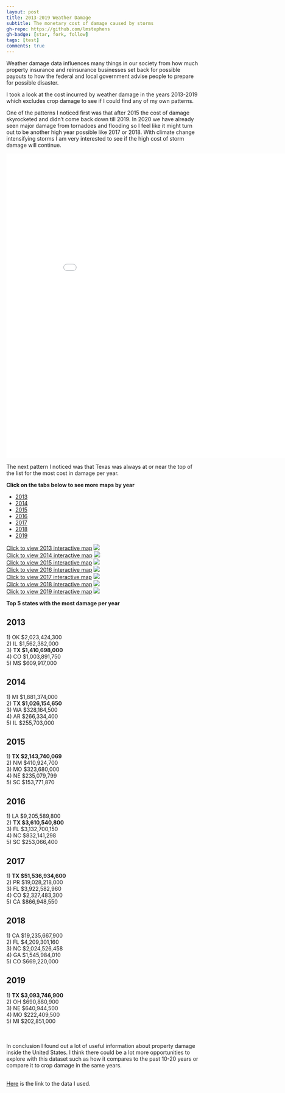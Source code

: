 ```yaml
---
layout: post
title: 2013-2019 Weather Damage
subtitle: The monetary cost of damage caused by storms
gh-repo: https://github.com/lmstephens
gh-badge: [star, fork, follow]
tags: [test]
comments: true
---
```


<p>Weather damage data influences many things in our society from how much property insurance and reinsurance businesses set back for possible payouts to how the federal and local government advise people to prepare for possible disaster.</p>

<p>I took a look at the cost incurred by weather damage in the years 2013-2019 which excludes crop damage to see if I could find any of my own patterns. </p>

<p>One of the patterns I noticed first was that after 2015 the cost of damage skyrocketed and didn’t come back down till 2019. In 2020 we have already seen major damage from tornadoes and flooding so I feel like it might turn out to be another high year possible like 2017 or 2018. With climate change intensifying storms I am very interested to see if the high cost of storm damage will continue.</p>

<div class="video-container">
<iframe width="900" height="800" frameborder="0" scrolling="no" src="//plot.ly/~Lmstephens/19.embed"></iframe>
</div>
<p>The next pattern I noticed was that Texas was always at or near the top of the list for the most cost in damage per year. </p>
<p><strong>Click on the tabs below to see more maps by year</strong></p>
<ul class="nav nav-tabs">
  <li><a href="#2013" data-toggle="tab">2013</a></li>
  <li><a href="#2014" data-toggle="tab">2014</a></li>
  <li><a href="#2015" data-toggle="tab">2015</a></li>
  <li><a href="#2016" data-toggle="tab">2016</a></li>
  <li><a href="#2017" data-toggle="tab">2017</a></li>
  <li><a href="#2018" data-toggle="tab">2018</a></li>
  <li><a href="#2019" data-toggle="tab">2019</a></li>
</ul>

<div class="tab-content" id="myTabContent">
	<div id="2013" class="tab-pane fade active in">
		<a href="https://plot.ly/~Lmstephens/21/" target="_blank">Click to view 2013 interactive map</a>
		<img src="../img/2013map-final.png">
	</div>
	<div id="2014" class="tab-pane fade">
		<a href="https://plot.ly/~Lmstephens/23/" target="_blank">Click to view 2014 interactive map</a>
		<img src="../img/2014map-final.png">
	</div>
	<div id="2015" class="tab-pane fade">
		<a href="https://plot.ly/~Lmstephens/25/" target="_blank">Click to view 2015 interactive map</a>
		<img src="../img/2015map-final.png">
	</div>
	<div id="2016" class="tab-pane fade">
		<a href="https://plot.ly/~Lmstephens/27/" target="_blank">Click to view 2016 interactive map</a>
		<img src="../img/2016map-final.png">
	</div>
	<div id="2017" class="tab-pane fade">
		<a href="https://plot.ly/~Lmstephens/29/" target="_blank">Click to view 2017 interactive map</a>
		<img src="../img/2017map-final.png">
	</div>
	<div id="2018" class="tab-pane fade">
		<a href="https://plot.ly/~Lmstephens/31/" target="_blank">Click to view 2018 interactive map</a>
		<img src="../img/2018map-final.png">
	</div>
	<div id="2019" class="tab-pane fade">
		<a href="https://plot.ly/~Lmstephens/33/" target="_blank">Click to view 2019 interactive map</a>
		<img src="../img/2019map-final.png">
	</div>
</div>
<p><strong>Top 5 states with the most damage per year</strong></p>
<div class="col-lg-12">
	<div class="col-md-3">
		<h2>2013</h2>
		1) OK $2,023,424,300 <br>
		2) IL $1,562,382,000 <br>
		3) <strong>TX $1,410,698,000 </strong><br>
		4) CO $1,003,891,750 <br>
		5) MS $609,917,000 <br>
	</div>
	<div class="col-md-3">
		<h2>2014</h2>
		1) MI $1,881,374,000<br>
		2) <strong>TX $1,026,154,650</strong><br>
		3) WA $328,164,500 <br>
		4) AR $266,334,400 <br>
		5) IL $255,703,000 <br>
	</div>
	<div class="col-md-3">
		<h2>2015</h2>
		1) <strong>TX $2,143,740,069</strong> <br>
		2) NM $410,924,700 <br>
		3) MO $323,680,000<br>
		4) NE $235,079,799<br>
		5) SC $153,771,870<br>
	</div>
	<div class="col-md-3">
		<h2>2016</h2>
		1) LA $9,205,589,800<br>
		2) <strong>TX $3,610,540,800</strong><br>
		3) FL $3,132,700,150<br>
		4) NC $832,141,298<br>
		5) SC $253,066,400<br>
	</div>
	<div class="col-md-3">
		<h2>2017</h2>
		1) <strong>TX $51,536,934,600</strong><br>
		2) PR $19,028,218,000<br>
		3) FL $3,922,582,960<br>
		4) CO $2,327,483,300<br>
		5) CA $866,948,550<br>
	</div>
	<div class="col-md-3">
		<h2>2018</h2>
		1) CA $19,235,667,900<br>
		2) FL $4,209,301,160<br>
		3) NC $2,024,526,458<br>
		4) GA $1,545,984,010<br>
		5) CO $669,220,000<br>
	</div>
	<div class="col-md-3">
		<h2>2019</h2>
		1) <strong>TX $3,093,746,900</strong><br>
		2) OH $690,880,900<br>
		3) NE $640,944,500<br>
		4) MO $222,409,500<br>
		5) MI $202,851,000<br>
	</div>
</div>
<br>
<br>
<p>In conclusion I found out a lot of useful information about property damage inside the United States. I think there could be a lot more opportunities to explore with this dataset such as how it compares to the past 10-20 years or compare it to crop damage in the same years.</p>
<br>
<a href="https://www1.ncdc.noaa.gov/pub/data/swdi/stormevents/csvfiles/">Here</a> is the link to the data I used.

